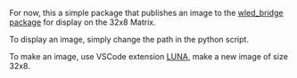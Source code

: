 For now, this a simple package that publishes an image to the [wled_bridge package](https://github.com/Aeolus96/wled_bridge) for display on the 32x8 Matrix.

To display an image, simply change the path in the python script.

To make an image, use VSCode extension [LUNA](https://marketplace.visualstudio.com/items?itemName=Tyriar.luna-paint), make a new image of size 32x8.
